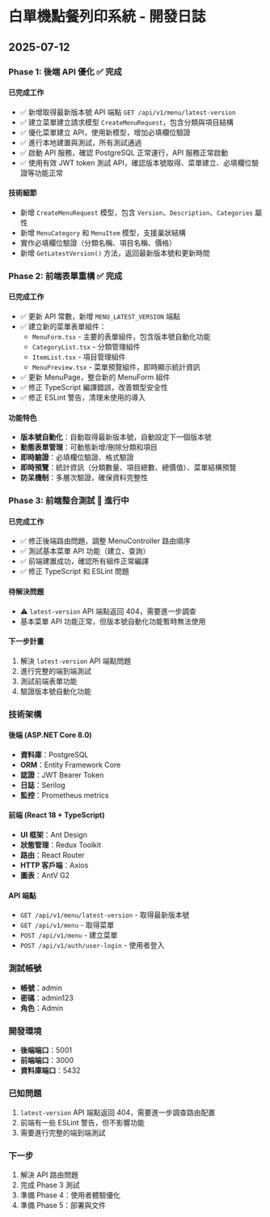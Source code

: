 # 白單機點餐列印系統 - 開發日誌

## 2025-07-12

### Phase 1: 後端 API 優化 ✅ 完成

#### 已完成工作
- ✅ 新增取得最新版本號 API 端點 `GET /api/v1/menu/latest-version`
- ✅ 建立菜單建立請求模型 `CreateMenuRequest`，包含分類與項目結構
- ✅ 優化菜單建立 API，使用新模型，增加必填欄位驗證
- ✅ 進行本地建置與測試，所有測試通過
- ✅ 啟動 API 服務，確認 PostgreSQL 正常運行，API 服務正常啟動
- ✅ 使用有效 JWT token 測試 API，確認版本號取得、菜單建立、必填欄位驗證等功能正常

#### 技術細節
- 新增 `CreateMenuRequest` 模型，包含 `Version`、`Description`、`Categories` 屬性
- 新增 `MenuCategory` 和 `MenuItem` 模型，支援巢狀結構
- 實作必填欄位驗證（分類名稱、項目名稱、價格）
- 新增 `GetLatestVersion()` 方法，返回最新版本號和更新時間

### Phase 2: 前端表單重構 ✅ 完成

#### 已完成工作
- ✅ 更新 API 常數，新增 `MENU_LATEST_VERSION` 端點
- ✅ 建立新的菜單表單組件：
  - `MenuForm.tsx` - 主要的表單組件，包含版本號自動化功能
  - `CategoryList.tsx` - 分類管理組件
  - `ItemList.tsx` - 項目管理組件
  - `MenuPreview.tsx` - 菜單預覽組件，即時顯示統計資訊
- ✅ 更新 MenuPage，整合新的 MenuForm 組件
- ✅ 修正 TypeScript 編譯錯誤，改善類型安全性
- ✅ 修正 ESLint 警告，清理未使用的導入

#### 功能特色
- **版本號自動化**：自動取得最新版本號，自動設定下一個版本號
- **動態表單管理**：可動態新增/刪除分類和項目
- **即時驗證**：必填欄位驗證、格式驗證
- **即時預覽**：統計資訊（分類數量、項目總數、總價值）、菜單結構預覽
- **防呆機制**：多層次驗證，確保資料完整性

### Phase 3: 前端整合測試 🔄 進行中

#### 已完成工作
- ✅ 修正後端路由問題，調整 MenuController 路由順序
- ✅ 測試基本菜單 API 功能（建立、查詢）
- ✅ 前端建置成功，確認所有組件正常編譯
- ✅ 修正 TypeScript 和 ESLint 問題

#### 待解決問題
- ⚠️ `latest-version` API 端點返回 404，需要進一步調查
- 基本菜單 API 功能正常，但版本號自動化功能暫時無法使用

#### 下一步計畫
1. 解決 `latest-version` API 端點問題
2. 進行完整的端到端測試
3. 測試前端表單功能
4. 驗證版本號自動化功能

### 技術架構

#### 後端 (ASP.NET Core 8.0)
- **資料庫**：PostgreSQL
- **ORM**：Entity Framework Core
- **認證**：JWT Bearer Token
- **日誌**：Serilog
- **監控**：Prometheus metrics

#### 前端 (React 18 + TypeScript)
- **UI 框架**：Ant Design
- **狀態管理**：Redux Toolkit
- **路由**：React Router
- **HTTP 客戶端**：Axios
- **圖表**：AntV G2

#### API 端點
- `GET /api/v1/menu/latest-version` - 取得最新版本號
- `GET /api/v1/menu` - 取得菜單
- `POST /api/v1/menu` - 建立菜單
- `POST /api/v1/auth/user-login` - 使用者登入

### 測試帳號
- **帳號**：admin
- **密碼**：admin123
- **角色**：Admin

### 開發環境
- **後端端口**：5001
- **前端端口**：3000
- **資料庫端口**：5432

### 已知問題
1. `latest-version` API 端點返回 404，需要進一步調查路由配置
2. 前端有一些 ESLint 警告，但不影響功能
3. 需要進行完整的端到端測試

### 下一步
1. 解決 API 路由問題
2. 完成 Phase 3 測試
3. 準備 Phase 4：使用者體驗優化
4. 準備 Phase 5：部署與文件 